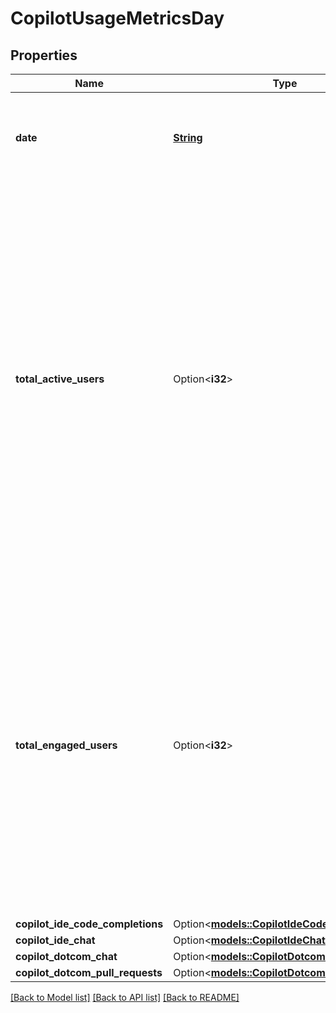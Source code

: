 # CopilotUsageMetricsDay

## Properties

Name | Type | Description | Notes
------------ | ------------- | ------------- | -------------
**date** | [**String**](string.md) | The date for which the usage metrics are aggregated, in `YYYY-MM-DD` format. | 
**total_active_users** | Option<**i32**> | The total number of Copilot users with activity belonging to any Copilot feature, globally, for the given day. Includes passive activity such as receiving a code suggestion, as well as engagement activity such as accepting a code suggestion or prompting chat. Does not include authentication events. Is not limited to the individual features detailed on the endpoint. | [optional]
**total_engaged_users** | Option<**i32**> | The total number of Copilot users who engaged with any Copilot feature, for the given day. Examples include but are not limited to accepting a code suggestion, prompting Copilot chat, or triggering a PR Summary. Does not include authentication events. Is not limited to the individual features detailed on the endpoint. | [optional]
**copilot_ide_code_completions** | Option<[**models::CopilotIdeCodeCompletions**](copilot-ide-code-completions.md)> |  | [optional]
**copilot_ide_chat** | Option<[**models::CopilotIdeChat**](copilot-ide-chat.md)> |  | [optional]
**copilot_dotcom_chat** | Option<[**models::CopilotDotcomChat**](copilot-dotcom-chat.md)> |  | [optional]
**copilot_dotcom_pull_requests** | Option<[**models::CopilotDotcomPullRequests**](copilot-dotcom-pull-requests.md)> |  | [optional]

[[Back to Model list]](../README.md#documentation-for-models) [[Back to API list]](../README.md#documentation-for-api-endpoints) [[Back to README]](../README.md)


